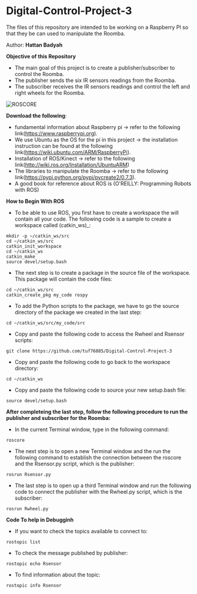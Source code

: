 # Digital-Control-Project-3
The files of this repository are intended to be working on a Raspberry PI so that they be can used to manipulate the Roomba.

Author: **Hattan Badyah**

**Objective of this Repository**
- The main goal of this project is to create a publisher/subscriber to control the Roomba.
- The publisher sends the six IR sensors readings from the Roomba.
- The subscriber receives the IR sensors readings and control the left and right wheels for the Roomba.

![ROSCORE](https://github.com/tuf76885/Digital-Control-Project-3/blob/master/ROS/Screen%20Shot%202017-11-29%20at%204.58.21%20PM.png)

**Download the following**:
- fundamental information about Raspberry pi -> refer to the following link(https://www.raspberrypi.org).
- We use Ubuntu as the OS for the pi in this project -> the installation instruction can be found at the following     link(https://wiki.ubuntu.com/ARM/RaspberryPi).
- Installation of ROS/Kinect -> refer to the following link(http://wiki.ros.org/Installation/UbuntuARM)
- The libraries to manipulate the Roomba -> refer to the following link(https://pypi.python.org/pypi/pycreate2/0.7.3).
- A good book for reference about ROS is (O'REILLY: Programming Robots with ROS) 

**How to Begin With ROS**
- To be able to use ROS, you first have to create a workspace the will contain all your code. The following code is a sample to create a workspace called (catkin_ws)_:
```
mkdir -p ~/catkin_ws/src
cd ~/catkin_ws/src
catkin_init_workspace
cd ~/catkin_ws
catkin_make
source devel/setup.bash
```
- The next step is to create a package in the source file of the workspace. This package will contain the code files:
```
cd ~/catkin_ws/src
catkin_create_pkg my_code rospy
```
- To add the Python scripts to the package, we have to go the source directory of the package we created in the last step:
```
cd ~/catkin_ws/src/my_code/src
```
- Copy and paste the following code to access the Rwheel and Rsensor scripts:
```
git clone https://github.com/tuf76885/Digital-Control-Project-3
```
- Copy and paste the following code to go back to the workspace directory:
```
cd ~/catkin_ws
```
- Copy and paste the following code to source your new setup.bash file:
```
source devel/setup.bash
```
**After completeing the last step, follow the following procedure to run the publisher and subscriber for the Roomba:**
- In the current Terminal window, type in the following command:
```
roscore
```
- The next step is to open a new Terminal window and the run the following command to establish the connection between the roscore and the Rsensor.py script, which is the publisher:
```
rosrun Rsensor.py
```
- The last step is to open up a third Terminal window and run the following code to connect the publisher with the Rwheel.py script, which is the subscriber:
```
rosrun Rwheel.py
```
**Code To help in Debugginh**
- If you want to check the topics available to connect to:
``` 
rostopic list
```
- To check the message published by publisher:
```
rostopic echo Rsensor
```
- To find information about the topic:
```
rostopic info Rsensor
```

